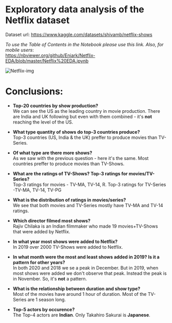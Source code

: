 # Exploratory data analysis of the Netflix dataset

Dataset url:
https://www.kaggle.com/datasets/shivamb/netflix-shows

*To use the Table of Contents in the Notebook please use this link. Also, for mobile users*: <br>
https://nbviewer.org/github/Eniark/Netflix-EDA/blob/master/Netflix%20EDA.ipynb


![Netflix-img](https://user-images.githubusercontent.com/62321153/160923781-826dd99a-1a02-4758-b874-d5114b9cdc4e.png)


# Conclusions:
- **Top-20 countries by show production?** <br>
We can see the US as the leading country in movie production. There are India and UK following but even with them combined - it's **not** reaching the level of the US.


- **What type quantity of shows do top-3 countries produce?** <br>
Top-3 countries (US, India & the UK) preffer to produce movies than TV-Series. 


- **Of what type are there more shows?** <br>
As we saw with the previous question - here it's the same. Most countries preffer to produce movies than TV-Shows.


- **What are the ratings of TV-Shows? Top-3 ratings for movies/TV-Series?** <br>
Top-3 ratings for movies - TV-MA, TV-14, R. Top-3 ratings for TV-Series -TV-MA, TV-14, TV-PG  


- **What is the distribution of ratings in movies/series?** <br>
We see that both movies and TV-Series mostly have TV-MA and TV-14 ratings.


- **Which director filmed most shows?** <br>
Rajiv Chilaka is an Indian filmmaker who made 19 movies+TV-Shows that were added by Netflix.


- **In what year most shows were added to Netflix?** <br>
In 2019 over 2000 TV-Shows were added to Netflix.


- **In what month were the most and least shows added in 2019? Is it a pattern for other years?** <br>
In both 2020 and 2018 we se a peak in December. But in 2019, when most shows were added we don't observe that peak. Instead the peak is in November. So, it's **not** a pattern.


- **What is the relationship between duration and show type?** <br>
Most of the movies have around 1 hour of duration. Most of the TV-Series are 1 season long.


- **Top-5 actors by occurence?** <br>
The Top-4 actors are **Indian**. Only Takahiro Sakurai is **Japanese**.
